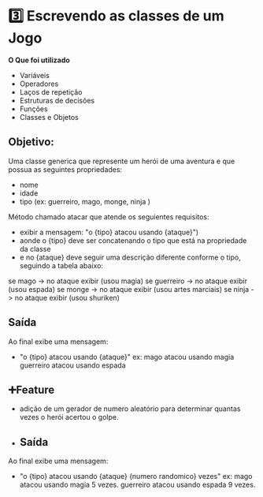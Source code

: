 # 3️⃣ Escrevendo as classes de um Jogo

**O Que foi utilizado**
- Variáveis
- Operadores
- Laços de repetição
- Estruturas de decisões
- Funções
- Classes e Objetos

## Objetivo:
Uma classe generica que represente um herói de uma aventura e que possua as seguintes propriedades:
- nome
- idade
- tipo (ex: guerreiro, mago, monge, ninja )

Método chamado atacar que atende os seguientes requisitos:
- exibir a mensagem: "o {tipo} atacou usando {ataque}")
- aonde o {tipo} deve ser concatenando o tipo que está na propriedade da classe
- e no {ataque} deve seguir uma descrição diferente conforme o tipo, seguindo a tabela abaixo:

se mago -> no ataque exibir (usou magia)
se guerreiro -> no ataque exibir (usou espada)
se monge -> no ataque exibir (usou artes marciais)
se ninja -> no ataque exibir (usou shuriken)

## Saída

Ao final exibe uma mensagem:

- "o {tipo} atacou usando {ataque}"
  ex: mago atacou usando magia
  guerreiro atacou usando espada

## ➕Feature
- adição de um gerador de numero aleatório para determinar quantas vezes o herói acertou o golpe.

- ## Saída

Ao final exibe uma mensagem:

- "o {tipo} atacou usando {ataque} {numero randomico} vezes"
  ex: mago atacou usando magia 5 vezes.
  guerreiro atacou usando espada 9 vezes.
